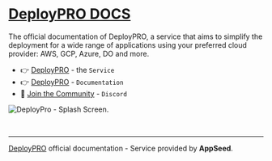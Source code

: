 # [DeployPRO DOCS](https://www.docs.deploypro.dev/)

The official documentation of DeployPRO, a service that aims to simplify the deployment for a wide range of applications using your preferred cloud provider: AWS, GCP, Azure, DO and more.

- 👉 [DeployPRO](https://deploypro.dev/) - the `Service`
- 👉 [DeployPRO](https://www.docs.deploypro.dev/) - `Documentation`
- 🚀 [Join the Community](https://discord.gg/qQhjQZhnur) - `Discord`

![DeployPro - Splash Screen.](https://github.com/app-generator/dummy/assets/51070104/3e44bb40-c425-4548-b580-ac87c027e185)

<br />

---
[DeployPRO](https://deploypro.dev/) official documentation - Service provided by **AppSeed**.
